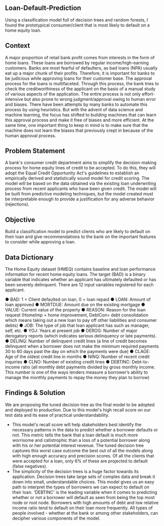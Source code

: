 ## Loan-Default-Prediction

Using a classification model full of decision trees and random forests, I found the prototypical consumer/client that is most likely to default on a home equity loan. 

## Context

A major proportion of retail bank profit comes from interests in the form of home loans. These loans
are borrowed by regular income/high-earning customers. Banks are most fearful of defaulters, as
bad loans (NPA) usually eat up a major chunk of their profits. Therefore, it is important for banks to
be judicious while approving loans for their customer base.
The approval process for the loans is multifaceted. Through this process, the bank tries to check the
creditworthiness of the applicant on the basis of a manual study of various aspects of the
application. The entire process is not only effort-intensive but also prone to wrong
judgment/approval owing to human error and biases.
There have been attempts by many banks to automate this process by using heuristics. But with the
advent of data science and machine learning, the focus has shifted to building machines that can
learn this approval process and make it free of biases and more efficient. At the same time, one
important thing to keep in mind is to make sure that the machine does not learn the biases that
previously crept in because of the human approval process.

## Problem Statement

A bank's consumer credit department aims to simplify the decision-making process for home equity
lines of credit to be accepted. To do this, they will adopt the Equal Credit Opportunity Act's
guidelines to establish an empirically derived and statistically sound model for credit scoring. The
model will be based on the data obtained via the existing loan underwriting process from recent
applicants who have been given credit. The model will be built from predictive modeling techniques,
but the model created must be interpretable enough to provide a justification for any adverse
behavior (rejections).

## Objective

Build a classification model to predict clients who are likely to default on their loan and give
recommendations to the bank on the important features to consider while approving a loan.

## Data Dictionary

The Home Equity dataset (HMEQ) contains baseline and loan performance information for recent
home equity loans. The target (BAD) is a binary variable that indicates whether an applicant has
ultimately defaulted or has been severely delinquent. There are 12 input variables registered for each
applicant.

● BAD: 1 = Client defaulted on loan, 0 = loan repaid
● LOAN: Amount of loan approved
● MORTDUE: Amount due on the existing mortgage
● VALUE: Current value of the property
● REASON: Reason for the loan request (HomeImp = home improvement, DebtCon= debt
consolidation which means taking out a new loan to pay off other liabilities and consumer
debts)
● JOB: The type of job that loan applicant has such as manager, self, etc.
● YOJ: Years at present job
● DEROG: Number of major derogatory reports (which indicates serious delinquency or late
payments).
● DELINQ: Number of delinquent credit lines (a line of credit becomes delinquent when a
borrower does not make the minimum required payments 30 to 60 days past the day on
which the payments were due)
● CLAGE: Age of the oldest credit line in months
● NINQ: Number of recent credit inquiries
● CLNO: Number of existing credit lines
● DEBTINC: Debt-to-income ratio (all monthly debt payments divided by gross monthly
income. This number is one of the ways lenders measure a borrower’s ability to manage the
monthly payments to repay the money they plan to borrow)

## Findings & Solution

We are proposing the tuned decision tree as the final model to be adopted and deployed to production. Due to this model's high recall score on our test data and its ease of practical understandability.

- This model's recall score will help stakeholders best identify the necessary patterns in the data to predict whether a borrower defaults or not. This metric tells the bank that a loan default is much more worrisome and catistrophic than a loss of a potential borrower along with his or her potential interest revenue. The tuned decision tree captures this worst case outcome the best out of all the models along with high enough accuracy and precision scores. Of all the clients that were accepted for a loan, only 6% of these are projected to default (false negatives).
- The simplicity of the decision trees is a huge factor towards its application. Decision trees take large sets of complex data and break it down into small, understandable choices. This model gives us an easy path to interpret the types of borrowers we can expect to default on their loan. 'DEBTINC' is the leading variable when it comes to predicting whether or not a borrower will default as seen from being the top most node or root node. Borrowers with high amounts of debt and low relative income ratio tend to default on their loan more frequently. All types of people involved - whether at the bank or among other stakeholders, can decipher various components of the model.


